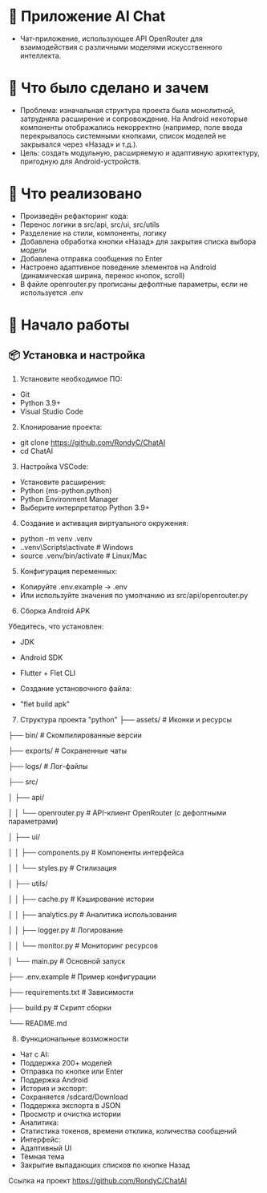 # 📱 Приложение AI Chat
* Чат-приложение, использующее API OpenRouter для взаимодействия с различными моделями искусственного интеллекта.


# 🧩 Что было сделано и зачем
* Проблема: изначальная структура проекта была монолитной, затрудняла расширение и сопровождение. На Android некоторые 
компоненты отображались некорректно (например, поле ввода перекрывалось системными кнопками, список моделей не закрывался через «Назад» и т.д.).
* Цель: создать модульную, расширяемую и адаптивную архитектуру, пригодную для Android-устройств.

# 🔧 Что реализовано
* Произведён рефакторинг кода:
 * Перенос логики в src/api, src/ui, src/utils
 * Разделение на стили, компоненты, логику
* Добавлена обработка кнопки «Назад» для закрытия списка выбора модели
* Добавлена отправка сообщения по Enter
* Настроено адаптивное поведение элементов на Android (динамическая ширина, перенос кнопок, scroll)
* В файле openrouter.py прописаны дефолтные параметры, если не используется .env

# 🚀 Начало работы
## 📦 Установка и настройка
1. Установите необходимое ПО:

* Git
* Python 3.9+
* Visual Studio Code
2. Клонирование проекта:

* git clone https://github.com/RondyC/ChatAI
* cd ChatAI
3. Настройка VSCode:

* Установите расширения:
 * Python (ms-python.python)
 * Python Environment Manager
* Выберите интерпретатор Python 3.9+

4. Создание и активация виртуального окружения:
* python -m venv .venv
 * .\.venv\Scripts\activate         # Windows
 * source .venv/bin/activate        # Linux/Mac

5. Конфигурация переменных:
* Копируйте .env.example → .env
* Или используйте значения по умолчанию из src/api/openrouter.py

6. Сборка Android APK

Убедитесь, что установлен:
* JDK
* Android SDK
* Flutter + Flet CLI

* Создание установочного файла:
 * "flet build apk"

7. Структура проекта "python"
├── assets/                  # Иконки и ресурсы

├── bin/                     # Скомпилированные версии

├── exports/                 # Сохраненные чаты

├── logs/                    # Лог-файлы

├── src/

│   ├── api/

│   │   └── openrouter.py    # API-клиент OpenRouter (с дефолтными параметрами)

│   ├── ui/

│   │   ├── components.py    # Компоненты интерфейса

│   │   └── styles.py        # Стилизация

│   ├── utils/

│   │   ├── cache.py         # Кэширование истории

│   │   ├── analytics.py     # Аналитика использования

│   │   ├── logger.py        # Логирование

│   │   └── monitor.py       # Мониторинг ресурсов

│   └── main.py              # Основной запуск

├── .env.example             # Пример конфигурации

├── requirements.txt         # Зависимости

├── build.py                 # Скрипт сборки

└── README.md

8. Функциональные возможности
* Чат с AI:
 * Поддержка 200+ моделей
 * Отправка по кнопке или Enter
 * Поддержка Android
* История и экспорт:
 * Сохраняется /sdcard/Download
 * Поддержка экспорта в JSON
 * Просмотр и очистка истории
* Аналитика:
 * Статистика токенов, времени отклика, количества сообщений
* Интерфейс:
 * Адаптивный UI
 * Тёмная тема
 * Закрытие выпадающих списков по кнопке Назад

Ссылка на проект https://github.com/RondyC/ChatAI


